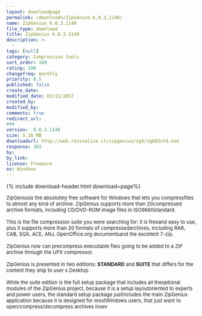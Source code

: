 ```yaml
---
layout: downloadpage
permalink: /downloads/ZipGenius-6,0,3,1140/
name: ZipGenius 6.0.3.1140
file_type: download
title: ZipGenius 6.0.3.1140
description: >-
  -
tags: [null]
category: Compression tools
sort_order: 100
rating: 100
changefreq: monthly
priority: 0.5
published: false
create_date:
modified_date: 03/11/2017
created_by:
modified_by:
comments: true
redirect_url:
###
version:  6.0.3.1140
size: 5.16 MB
downloadurl: http://web.rossoalice.it/zipgenius/zg6/zg603std.exe
response: 302
by:
by_link:
license: Freeware
os: Windows
---
```


{% include download-header.html download=page%}

<p style="fix-download-text !important">
<p><font size="2"><p>ZipGeniusis the absolutely free software for Windows that lets you compressfiles to almost any kind of archive. ZipGenius supports more than 20compressed archive formats, including CD/DVD-ROM image files in ISO9660standard. <br />
<br />
This is the file compression suite you were searching for: it is freeand easy to use, plus it supports more than 20 formats of compressedarchives, including RAR, CAB, SQX, ACE, ARJ, OpenOffice.org documentsand the excellent 7-zip. <br />
<br />
ZipGenius now can precompress executable files going to be added to a ZIP archive through the UPX compressor.<br />
<br />
ZipGenius is presented in two editions: <strong>STANDARD</strong> and <strong>SUITE</strong> that differs for the content they ship to user s Desktop. <br />
<br />
While the suite edition is the full setup package that includes all theoptional modules of the ZipGenius project, because it is a setup layoutoriented to experts and power users, the standard setup package justincludes the main ZipGenius application because it is designed for mostWindows users, that just want to open/compress/decompress archives insev</p></p></p>
